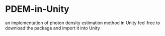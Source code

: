 # PDEM-in-Unity
an implementation of photon density estimation method in Unity
feel free to download the package and import it into Unity
